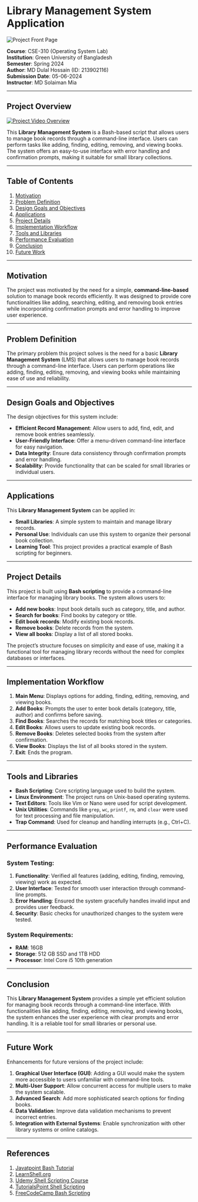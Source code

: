 # Library Management System Application

![Project Front Page](path_to_your_front_page_image.jpg)

**Course**: CSE-310 (Operating System Lab)  
**Institution**: Green University of Bangladesh  
**Semester**: Spring 2024  
**Author**: MD Dulal Hossain (ID: 213902116)  
**Submission Date**: 05-06-2024  
**Instructor**: MD Solaiman Mia  

---

## Project Overview

[![Project Video Overview](path_to_thumbnail_image.jpg)](https://www.youtube.com/watch?v=your_video_link "Watch the video overview")

This **Library Management System** is a Bash-based script that allows users to manage book records through a command-line interface. Users can perform tasks like adding, finding, editing, removing, and viewing books. The system offers an easy-to-use interface with error handling and confirmation prompts, making it suitable for small library collections.

---

## Table of Contents
1. [Motivation](#motivation)
2. [Problem Definition](#problem-definition)
3. [Design Goals and Objectives](#design-goals-and-objectives)
4. [Applications](#applications)
5. [Project Details](#project-details)
6. [Implementation Workflow](#implementation-workflow)
7. [Tools and Libraries](#tools-and-libraries)
8. [Performance Evaluation](#performance-evaluation)
9. [Conclusion](#conclusion)
10. [Future Work](#future-work)

---

## Motivation

The project was motivated by the need for a simple, **command-line-based** solution to manage book records efficiently. It was designed to provide core functionalities like adding, searching, editing, and removing book entries while incorporating confirmation prompts and error handling to improve user experience.

---

## Problem Definition

The primary problem this project solves is the need for a basic **Library Management System** (LMS) that allows users to manage book records through a command-line interface. Users can perform operations like adding, finding, editing, removing, and viewing books while maintaining ease of use and reliability.

---

## Design Goals and Objectives

The design objectives for this system include:
- **Efficient Record Management**: Allow users to add, find, edit, and remove book entries seamlessly.
- **User-Friendly Interface**: Offer a menu-driven command-line interface for easy navigation.
- **Data Integrity**: Ensure data consistency through confirmation prompts and error handling.
- **Scalability**: Provide functionality that can be scaled for small libraries or individual users.

---

## Applications

This **Library Management System** can be applied in:
- **Small Libraries**: A simple system to maintain and manage library records.
- **Personal Use**: Individuals can use this system to organize their personal book collection.
- **Learning Tool**: This project provides a practical example of Bash scripting for beginners.

---

## Project Details

This project is built using **Bash scripting** to provide a command-line interface for managing library books. The system allows users to:
- **Add new books**: Input book details such as category, title, and author.
- **Search for books**: Find books by category or title.
- **Edit book records**: Modify existing book records.
- **Remove books**: Delete records from the system.
- **View all books**: Display a list of all stored books.

The project’s structure focuses on simplicity and ease of use, making it a functional tool for managing library records without the need for complex databases or interfaces.

---

## Implementation Workflow

1. **Main Menu**: Displays options for adding, finding, editing, removing, and viewing books.
2. **Add Books**: Prompts the user to enter book details (category, title, author) and confirms before saving.
3. **Find Books**: Searches the records for matching book titles or categories.
4. **Edit Books**: Allows users to update existing book records.
5. **Remove Books**: Deletes selected books from the system after confirmation.
6. **View Books**: Displays the list of all books stored in the system.
7. **Exit**: Ends the program.

---

## Tools and Libraries

- **Bash Scripting**: Core scripting language used to build the system.
- **Linux Environment**: The project runs on Unix-based operating systems.
- **Text Editors**: Tools like Vim or Nano were used for script development.
- **Unix Utilities**: Commands like `grep`, `wc`, `printf`, `rm`, and `clear` were used for text processing and file manipulation.
- **Trap Command**: Used for cleanup and handling interrupts (e.g., Ctrl+C).

---

## Performance Evaluation

### System Testing:
1. **Functionality**: Verified all features (adding, editing, finding, removing, viewing) work as expected.
2. **User Interface**: Tested for smooth user interaction through command-line prompts.
3. **Error Handling**: Ensured the system gracefully handles invalid input and provides user feedback.
4. **Security**: Basic checks for unauthorized changes to the system were tested.

### System Requirements:
- **RAM**: 16GB
- **Storage**: 512 GB SSD and 1TB HDD
- **Processor**: Intel Core i5 10th generation

---

## Conclusion

This **Library Management System** provides a simple yet efficient solution for managing book records through a command-line interface. With functionalities like adding, finding, editing, removing, and viewing books, the system enhances the user experience with clear prompts and error handling. It is a reliable tool for small libraries or personal use.

---

## Future Work

Enhancements for future versions of the project include:
1. **Graphical User Interface (GUI)**: Adding a GUI would make the system more accessible to users unfamiliar with command-line tools.
2. **Multi-User Support**: Allow concurrent access for multiple users to make the system scalable.
3. **Advanced Search**: Add more sophisticated search options for finding books.
4. **Data Validation**: Improve data validation mechanisms to prevent incorrect entries.
5. **Integration with External Systems**: Enable synchronization with other library systems or online catalogs.

---

## References

1. [Javatpoint Bash Tutorial](https://www.javatpoint.com/shell-scripting-tutorial)
2. [LearnShell.org](https://www.learnshell.org/)
3. [Udemy Shell Scripting Course](https://www.udemy.com/topic/shell-scripting/)
4. [TutorialsPoint Shell Scripting](https://www.tutorialspoint.com/unix/shell-scripting.htm)
5. [FreeCodeCamp Bash Scripting](https://www.freecodecamp.org/news/bash-scripting-tutorial-linux-shell-script-and-command-line-for-beginners/)
